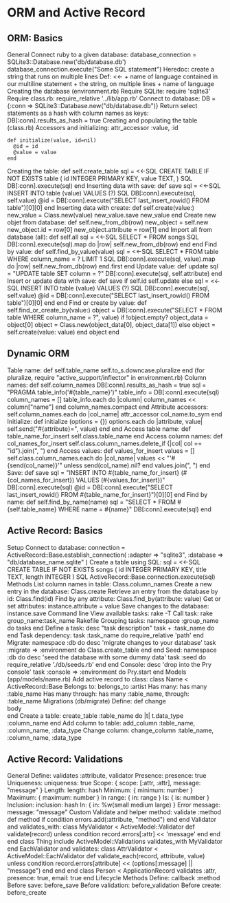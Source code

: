 # ORM and Active Record

## ORM: Basics

General
  Connect ruby to a given database:
    database_connection = SQLite3::Database.new('db/database.db')
    database_connection.execute("Some SQL statement")
  Heredoc: create a string that runs on multiple lines
    Def: <<- + name of language contained in our multiline statement + the string, on multiple lines + name of language
Creating the database (environment.rb)
  Require SQLite: require 'sqlite3'
  Require class.rb: require_relative '../lib/app.rb'
  Connect to database: DB = {:conn => SQLite3::Database.new("db/database.db")}
  Return select statements as a hash with column names as keys: DB[:conn].results_as_hash = true
Creating and populating the table (class.rb)
  Accessors and initializing:
    attr_accessor :value, :id

    def initialize(value, id=nil)
      @id = id
      @value = value
    end
  Creating the table:
    def self.create_table
      sql = <<-SQL
      CREATE TABLE IF NOT EXISTS table (
        id INTEGER PRIMARY KEY,
        value TEXT,
        )
      SQL
      DB[:conn].execute(sql)
    end
  Inserting data with save:
    def save
      sql = <<-SQL
        INSERT INTO table (value)
        VALUES (?)
      SQL
      DB[:conn].execute(sql, self.value)
      @id = DB[:conn].execute("SELECT last_insert_rowid() FROM table")[0][0]
    end
  Inserting data with create:
    def self.create(value:)
      new_value = Class.new(value)
      new_value.save
      new_value
    end
  Create new objet from database:
    def self.new_from_db(row)
      new_object = self.new
      new_object.id = row[0]
      new_object.attribute = row[1]
    end
  Import all from database (all):
    def self.all
      sql = <<-SQL
        SELECT *
        FROM songs
        SQL
      DB[:conn].execute(sql).map do |row|
        self.new_from_db(row)
      end
    end
  Find by value:
    def self.find_by_value(value)
      sql = <<-SQL
        SELECT *
        FROM table
        WHERE column_name = ?
        LIMIT 1
        SQL
      DB[:conn].execute(sql, value).map do |row|
        self.new_from_db(row)
      end.first
    end
  Update value:
    def update
      sql = "UPDATE table SET column = ?"
      DB[:conn].execute(sql, self.attribute)
    end
  Insert or update data with save:
    def save
      if self.id
        self.update
      else
        sql = <<-SQL
          INSERT INTO table (value)
          VALUES (?)
        SQL
        DB[:conn].execute(sql, self.value)
        @id = DB[:conn].execute("SELECT last_insert_rowid() FROM table")[0][0]
      end
    end
  Find or create by value:
    def self.find_or_create_by(value:)
      object = DB[:conn].execute("SELECT * FROM table WHERE column_name = ?", value)
      if !object.empty?
        object_data = object[0]
        object = Class.new(object_data[0], object_data[1])
      else
        object = self.create(value: value)
      end
      object
    end

## Dynamic ORM

Table name:
  def self.table_name
    self.to_s.downcase.pluralize
  end
  (for pluralize, require "active_support/inflector" in environment.rb)
Column names:
  def self.column_names
    DB[:conn].results_as_hash = true
    sql = "PRAGMA table_info('#{table_name}')"
    table_info = DB[:conn].execute(sql)
    column_names = []
    table_info.each do |column|
      column_names << column["name"]
    end
    column_names.compact
  end
Attribute accessors:
  self.column_names.each do |col_name|
    attr_accessor col_name.to_sym
  end
Initialize:
  def initialize (options = {})
    options.each do |attribute, value|
      self.send("#{attribute}=", value)
    end
  end
Access table name:
  def table_name_for_insert
    self.class.table_name
  end
Access column names:
  def col_names_for_insert
    self.class.column_names.delete_if {|col| col == "id"}.join(", ")
  end
Access values:
  def values_for_insert
    values = []
    self.class.column_names.each do |col_name|
      values << "'#{send(col_name)}'" unless send(col_name).nil?
      end
    values.join(", ")
  end
Save:
  def save
    sql = "INSERT INTO #{table_name_for_insert} (#{col_names_for_insert}) VALUES (#{values_for_insert})"
    DB[:conn].execute(sql)
    @id = DB[:conn].execute("SELECT last_insert_rowid() FROM #{table_name_for_insert}")[0][0]
  end
Find by name:
  def self.find_by_name(name)
    sql = "SELECT * FROM #{self.table_name} WHERE name = #{name}"
    DB[:conn].execute(sql)
  end

## Active Record: Basics

Setup
  Connect to database:
    connection = ActiveRecord::Base.establish_connection(
      :adapter => "sqlite3",
      :database => "db/database_name.sqlite"
    )
  Create a table using SQL:
    sql = <<-SQL
      CREATE TABLE IF NOT EXISTS songs (
      id INTEGER PRIMARY KEY,
      title TEXT,
      length INTEGER
      )
    SQL
    ActiveRecord::Base.connection.execute(sql)
Methods
  List column names in table: Class.column_names
  Create a new entry in the database: Class.create
  Retrieve an entry from the database by id: Class.find(id)
  Find by any attribute: Class.find_by(attribute: value)
  Get or set attributes: instance.attribute = value
  Save changes to the database: instance.save
Command line
    View available tasks: rake -T
    Call task: rake group_name:task_name
Rakefile
  Grouping tasks:
      namespace :group_name do
        tasks
      end
  Define a task:
      desc "task description"
      task + :task_name do
      end
  Task dependency:
    task :task_name do
      require_relative 'path'
    end
  Migrate:
    namespace :db do
      desc 'migrate changes to your database'
      task :migrate => :environment do
        Class.create_table
      end
    end
  Seed:
    namespace :db do
      desc 'seed the database with some dummy data'
      task :seed do
        require_relative './db/seeds.rb'
      end
    end
  Console:
    desc 'drop into the Pry console'
    task :console => :environment do
      Pry.start
    end
Models (app/models/name.rb)
  Add active record to class: class Name < ActiveRecord::Base
  Belongs to: belongs_to :artist
  Has many: has many :table_name
  Has many through: has many :table_name, through: :table_name
Migrations (db/migrate)
  Define: def change <br> body <br> end
  Create a table:
    create_table :table_name do |t|
      t.data_type :column_name
    end
  Add column to table:
    add_column :table_name, :column_name, :data_type
  Change column:
    change_column :table_name, :column_name, :data_type

## Active Record: Validations

General
  Define: validates :attribute, validator
  Presence: presence: true
  Uniqueness: uniqueness: true
    Scope: { scope: [:attr, :attr], message: "message" }
  Length: length: hash
    Minimum: { minimum: number }
    Maximum: { maximum: number }
    In range: { in: range }
    Is: { is: number }
  Inclusion: inclusion: hash
    In: { in: %w(small medium large) }
  Error message: message: "message"
Custom
  Validate and helper method:
    validate :method
    def method
      if condition
        errors.add(:attribute, "method")
      end
    end
  Validator and validates_with:
    class MyValidator < ActiveModel::Validator
      def validate(record)
        unless condition
          record.errors[:attr] << 'message'
        end
      end
    end
    class Thing
      include ActiveModel::Validations
      validates_with MyValidator
    end
  EachValidator and validates:
    class AttrValidator < ActiveModel::EachValidator
      def validate_each(record, attribute, value)
        unless condition
          record.errors[attribute] << (options[:message] || "message")
        end
      end
    end
    class Person < ApplicationRecord
      validates :attr, presence: true, email: true
    end
Lifecycle Methods
  Define: callback :method
  Before save: before_save
  Before validation: before_validation
  Before create: before_create
